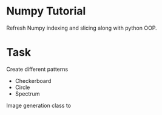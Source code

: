 # Numpy Tutorial

Refresh Numpy indexing and slicing along with python OOP.

# Task
Create different patterns
- Checkerboard
- Circle
- Spectrum

Image generation class to 

